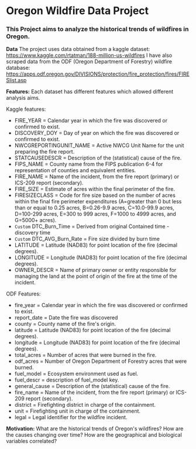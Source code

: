 # Oregon Wildfire Data Project

### This Project aims to analyze the historical trends of wildfires in Oregon.

**Data**
The project uses data obtained from a kaggle dataset: https://www.kaggle.com/rtatman/188-million-us-wildfires
I have also scraped data from the ODF (Oregon Department of Forestry) wildfire database: https://apps.odf.oregon.gov/DIVISIONS/protection/fire_protection/fires/FIRESlist.asp

**Features:**
Each dataset has different features which allowed different analysis aims.

Kaggle features:

* FIRE_YEAR = Calendar year in which the fire was discovered or confirmed to exist.
* DISCOVERY_DOY = Day of year on which the fire was discovered or confirmed to exist.
* NWCGREPORTINGUNIT_NAME = Active NWCG Unit Name for the unit preparing the fire report.
* STATCAUSEDESCR = Description of the (statistical) cause of the fire.
* FIPS_NAME = County name from the FIPS publication 6-4 for representation of counties and equivalent entities.
* FIRE_NAME = Name of the incident, from the fire report (primary) or ICS-209 report (secondary).
* FIRE_SIZE = Estimate of acres within the final perimeter of the fire.
* FIRESIZECLASS = Code for fire size based on the number of acres within the final fire perimeter expenditures (A=greater than 0 but less than or equal to 0.25 acres, B=0.26-9.9 acres, C=10.0-99.9 acres, D=100-299 acres, E=300 to 999 acres, F=1000 to 4999 acres, and G=5000+ acres).
* `Custom` DTC_Burn_Time = Derived from original Contained time - discovery time
* `Custom` DTC_AVG_Burn_Rate = Fire size divided by burn time
* LATITUDE = Latitude (NAD83) for point location of the fire (decimal degrees).
* LONGITUDE = Longitude (NAD83) for point location of the fire (decimal degrees).
* OWNER_DESCR = Name of primary owner or entity responsible for managing the land at the point of origin of the fire at the time of the incident.

ODF Features:

* fire_year = Calendar year in which the fire was discovered or confirmed to exist.
* report_date = Date the fire was discovered
* county = County name of the fire's origin.
* latitude = Latitude (NAD83) for point location of the fire (decimal degrees).
* longitude = Longitude (NAD83) for point location of the fire (decimal degrees).
* total_acres = Number of acres that were burned in the fire.
* odf_acres = Number of Oregon Department of Forestry acres that were burned.
* fuel_model = Ecosystem environment used as fuel.
* fuel_descr = description of fuel_model key.
* general_cause = Description of the (statistical) cause of the fire.
* fire_name =  Name of the incident, from the fire report (primary) or ICS-209 report (secondary).
* district = Firefighting district in charge of the containment.
* unit = Firefighting unit in charge of the containment.
* legal = Legal identifier for the wildfire incident.

**Motivation:**
What are the historical trends of Oregon's wildfires? 
How are the causes changing over time?
How are the geographical and biological variables correlated?
